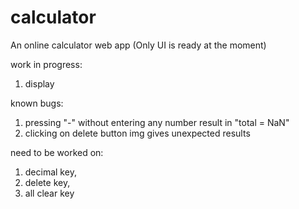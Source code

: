 # calculator
An online calculator web app
(Only UI is ready at the moment)

work in progress:
1. display

known bugs:
1. pressing "-" without entering any number result in "total = NaN"
2. clicking on delete button img gives unexpected results

need to be worked on:
1. decimal key,
2. delete key,
3. all clear key
